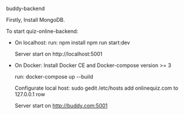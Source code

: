 buddy-backend

Firstly, Install MongoDB.

To start quiz-online-backend:

* On localhost:
    run:
        npm install
        npm run start:dev

    Server start on http://localhost:5001

* On Docker:
    Install Docker CE and Docker-compose version >= 3

    run:
        docker-compose up --build
    
    Configurate local host:
        sudo gedit /etc/hosts
        add onlinequiz.com to 127.0.0.1 row

    Server start on http://buddy.com:5001
